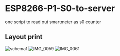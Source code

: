 # ESP8266-P1-S0-to-server
one script to read out smartmeter as s0 counter
## Layout print
![schema1](https://user-images.githubusercontent.com/94928681/189702261-c30e6e21-72b7-432b-a8a7-b40ec903339c.jpg)
![IMG_0059](https://user-images.githubusercontent.com/94928681/189702533-b4786bc6-0a83-4f1f-91cb-d2cbef0c4dad.jpg)
![IMG_0061](https://user-images.githubusercontent.com/94928681/189702557-b1c71a9b-5ff8-4eb4-bf7c-46cb5faab133.jpg)
